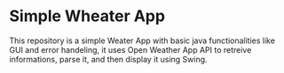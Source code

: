 # Simple Wheater App

This repository is a simple Weater App with basic java functionalities like GUI and error handeling, it uses Open Weather App API to retreive informations, parse it, and then display it using Swing. 
